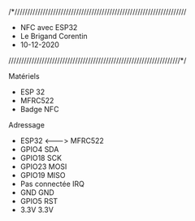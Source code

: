 /*///////////////////////////////////////////////////////////////////
* NFC avec ESP32
* Le Brigand Corentin
* 10-12-2020

///////////////////////////////////////////////////////////////////*/

Matériels
  * ESP 32
  * MFRC522
  * Badge NFC
  
Adressage
* ESP32    <--->     MFRC522
* GPIO4              SDA
* GPIO18             SCK
* GPIO23             MOSI
* GPIO19             MISO
* Pas connectée      IRQ
* GND                GND
* GPIO5              RST
* 3.3V               3.3V
